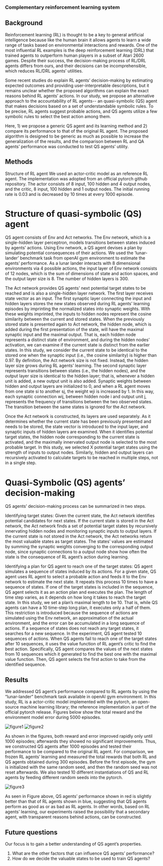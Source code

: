 ### Complementary reinforcement learning system

## Background
Reinforcement learning (RL) is thought to be a key to general artificial intelligence because like the human brain it allows agents to learn a wide range of tasks based on environmental interactions and rewards. One of the most influential RL examples is the deep reinforcement learning (DRL) that trained agents to outperform human players in a subset of Atari 2600 games. Despite their success, the decision-making process of RL/DRL agents differs from ours, and their decisions can be incomprehensible, which reduces RL/DRL agents’ utilities. 

Some recent studies do explain RL agents’ decision-making by estimating expected outcomes and providing user-interpretable descriptions, but it remains unclear whether the proposed algorithms can explain the exact reasons behind RL agents’ actions. In our study, we propose an alternative approach to the accountability of RL agents-- an quasi-symbolic (QS) agent that makes decisions based on a set of understandable symbolic rules. To be precise, RL agents suggest probable actions, and QS agents utilize a few symbolic rules to select the best action among them.   

Here, 1) we propose a generic QS agent and its learning method and 2) compare its performance to that of the original RL agent. The proposed algorithm is designed to be generic as much as possible to increase the generalization of the results, and the comparison between RL and QA agents’ performance was conducted to test QS agents’ utility. 
     
## Methods
Structure of RL agent
We used an actor-critic model as an reference RL agent. The implementation was adopted from an official pytorch github repository. The actor consists of 8 input, 100 hidden and 4 output nodes, and the critic, 8 input, 100 hidden and 1 output nodes. The initial running rate is 0.03 and is decreased by 10 times at every 1000 episode. 

# Structure of quasi-symbolic (QS) agent

QS agent consists of Env and Act networks. The Env network, which is a single-hidden layer perceptron, models transitions between states induced by agents’ actions. Using Env network, a QS agent devises a plan by simulating potential consequences of their actions. We used the ‘lunar-lander’ benchmark task from openAI gym environment to estimate the agents’ performance. As a lunar lander interacts with 8 dimensional environments via 4 possible actions, the input layer of Env network consists of 12 nodes, which is the sum of dimensions of state and action spaces, and the output layer size is 8. The number of hidden layers is 300. 

The Act network provides QS agents’ next potential target states to be reached and is also a single-hidden layer network. The first layer receives state vector as an input. The first synaptic layer connecting the input and hidden layers stores the new states observed during RL agents’ learning episodes by imprinting the normalized states into synaptic weights. With these weights imprinted, the inputs to hidden nodes represent the cosine similarity between the current and stored states. When the previously stored state is presented again to Act network, the hidden node, which is added during the first presentation of the state, will have the maximal synaptic input and the maximal output. That is, each hidden node represents a distinct state of environment, and during the hidden nodes’ activation, we can examine if the current state is distinct from the earlier states. In this study, we consider the current state to be identical to the stored one when the synaptic input (i.e., the cosine similarity) is higher than 0.97. By definition, the Act network size is not fixed. Instead, the hidden layer size grows during RL agents’ learning. The second synaptic layer represents transitions between states (i.e., the hidden nodes), and the output layer size is identical to the hidden layer; that is, whenever a hidden unit is added, a new output unit is also added. Synaptic weights between hidden and output layers are initialized to 0, and when a RL agent moves from one state si to another sj, the weight wji is increased by 1. In this way, each synaptic connection wij, between hidden node i and output unit j, represents the frequency of transitions between the two observed states. The transition between the same states is ignored for the Act network.  

Once the Act network is constructed, its layers are used separately. As it determines whether the current state has been previously presented and needs to be stored, the state vector is introduced to the input layer, and synaptic inputs of hidden layers are examined. When it identifies potential target states, the hidden node corresponding to the current state is activated, and the maximally innervated output node is selected to the most probable target. In this study, we selected X potential target states using the strength of inputs to output nodes. Similarly, hidden and output layers can recursively activated to calculate targets to be reached in multiple steps, not in a single step. 

# Quasi-Symbolic (QS) agents’ decision-making
QS agents’ decision-making process can be summarized in two steps. 

Identifying target states: Given the current state, the Act network identifies potential candidates for next states. If the current state is stored in the Act network, the Act network finds a set of potential target states by recursively innervating hidden nodes and monitoring synaptic inputs to output layers. If the current state is not stored in the Act network, the Act networks return the most valuable states as target states. The states’ values are estimated by summing the synaptic weights converging to the corresponding output node, since synaptic connections to a output node show how often the state is the consequence of RL agent’s action during learning. 

Identifying a plan for QS agent to reach one of the target states: QS agent simulates a sequence of states induced by its actions. For a given state, QS agent uses RL agent to select a probable action and feeds it to the Env network to estimate the next state. It repeats this process 10 times to have a sequence of states. If one of the target states is included in the sequence, QS agent selects it as an action plan and executes the plan. The length of time step varies, as it depends on how long it takes to reach the target state. In this study, we set a plan’s maximal length to be 10. That is, while QS agents can have a 10 time-step long plan, it executes only a half of them. This restriction is introduced because the sequence of actions are simulated using the Env network, an approximation of the actual environment, and the error can be accumulated in a long sequence of actions. If a sequence of states does not reach any target states, it searches for a new sequence. In the experiment, QS agent tested 10 sequences of actions. When QS agents fail to reach one of the target states after 10 sequences, it uses the value function of RL agent’s critic to find the best action. Specifically, QS agent compares the values of the next states from 10 sequences which it generated to find the best one with the maximal value function. Then, QS agent selects the first action to take from the identified sequence.  

## Results
We addressed QS agent’s performance compared to RL agents by using the “lunar-lander” benchmark task available in openAI gym environment. In this study, RL is a actor-critic model implemented with the pytorch, an open-source machine learning library; the reference implementation is part of the official pytorch release. Figures below show the total reward and the environment model error during 5000 episodes. 

![figure1](figures/env.png?raw=true)
![figure2](figures/reward.png?raw=true)

As shown in the figures, both reward and error improved rapidly only until 1000 episodes; afterwards they showed no significant improvements. Thus, we constructed QS agents after 1000 episodes and tested their performance to be compared to the original RL agent. For comparison, we frozen RL agents’ learning and measured the total rewards that both RL and QS agents obtained during 300 episodes. Before the first episode, the gym is initialized with the same random seed, and then the random seed was not reset afterwards. We also tested 10 different instantiations of QS and RL agents by feeding different random seeds into the pytorch. 

![figure3](figures/test.png?raw=true)

As seen in Figure above, QS agents’ performance shown in red is slightly better than that of RL agents shown in blue, suggesting that QS agents perform as good as or as bad as RL agents. In other words, based on RL agents’ learning, our experiments raised the possibility that a secondary agent, with transparent reasons behind actions, can be constructed.

## Future questions

Our focus is to gain a better understanding of QS agent’s properties. 
1. What are the other factors that can influence QS agents’ performance? 
2. How do we decide the valuable states to be used to train QS agents?

